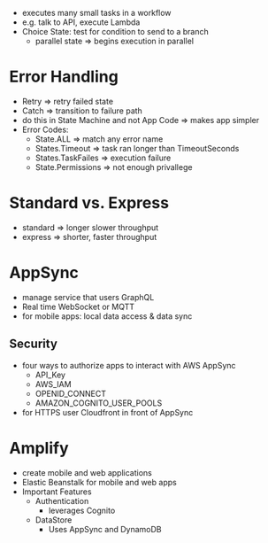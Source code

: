 - executes many small tasks in a workflow
- e.g. talk to API, execute Lambda
- Choice State: test for condition to send to a branch
    - parallel state ⇒ begins execution in parallel

# Error Handling

- Retry ⇒ retry failed state
- Catch ⇒ transition to failure path
- do this in State Machine and not App Code ⇒ makes app simpler
- Error Codes:
    - State.ALL ⇒ match any error name
    - States.Timeout ⇒ task ran longer than TimeoutSeconds
    - States.TaskFailes ⇒ execution failure
    - State.Permissions ⇒ not enough privallege

  

# Standard vs. Express

- standard ⇒ longer slower throughput
- express ⇒ shorter, faster throughput

# AppSync

- manage service that users GraphQL
- Real time WebSocket or MQTT
- for mobile apps: local data access & data sync


## Security

- four ways to authorize apps to interact with AWS AppSync
    - API_Key
    - AWS_IAM
    - OPENID_CONNECT
    - AMAZON_COGNITO_USER_POOLS
- for HTTPS user Cloudfront in front of AppSync

# Amplify

- create mobile and web applications
- Elastic Beanstalk for mobile and web apps
- Important Features
    - Authentication
        - leverages Cognito
    - DataStore
        - Uses AppSync and DynamoDB
